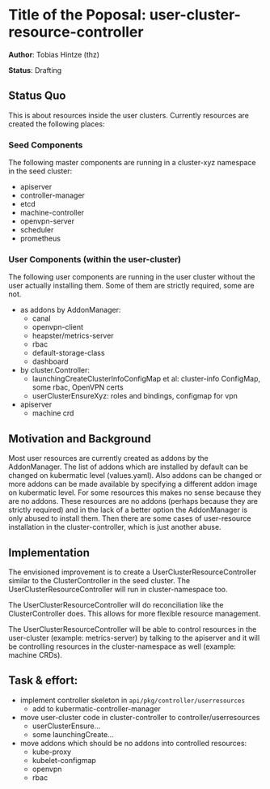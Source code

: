# Title of the Poposal: **user-cluster-resource-controller**

**Author**: Tobias Hintze (thz)

**Status**: Drafting

## Status Quo

This is about resources inside the user clusters. Currently resources are created the following places:

### Seed Components

The following master components are running in a cluster-xyz namespace in the seed cluster:

* apiserver
* controller-manager
* etcd
* machine-controller
* openvpn-server
* scheduler
* prometheus

### User Components (within the user-cluster)

The following user components are running in the user cluster without the user actually installing them. Some of them are strictly required, some are not.

* as addons by AddonManager:
	* canal
	* openvpn-client
	* heapster/metrics-server
	* rbac
	* default-storage-class
	* dashboard
* by cluster.Controller:
	* launchingCreateClusterInfoConfigMap et al: cluster-info ConfigMap, some rbac, OpenVPN certs
	* userClusterEnsureXyz: roles and bindings, configmap for vpn
* apiserver
	* machine crd

## Motivation and Background

Most user resources are currently created as addons by the AddonManager. The list of addons which are installed by default can be changed on kubermatic level (values.yaml). Also addons can be changed or more addons can be made available by specifying a different addon image on kubermatic level. For some resources this makes no sense because they are no addons. These resources are no addons (perhaps because they are strictly required) and in the lack of a better option the AddonManager is only abused to install them.
Then there are some cases of user-resource installation in the cluster-controller, which is just another abuse.

## Implementation

The envisioned improvement is to create a UserClusterResourceController similar to the ClusterController in the seed cluster. The UserClusterResourceController will run in cluster-namespace too.

The UserClusterResourceController will do reconciliation like the ClusterController does. This allows for more flexible resource management.

The UserClusterResourceController will be able to control resources in the user-cluster (example: metrics-server) by talking to the apiserver and it will be controlling resources in the cluster-namespace as well (example: machine CRDs).

## Task & effort:

* implement controller skeleton in `api/pkg/controller/userresources`
	* add to kubermatic-controller-manager
* move user-cluster code in cluster-controller to controller/userresources
	* userClusterEnsure...
	* some launchingCreate...
* move addons which should be no addons into controlled resources:
	* kube-proxy
	* kubelet-configmap
	* openvpn
	* rbac
